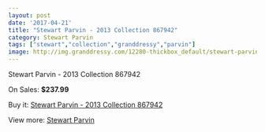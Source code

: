 ```yaml
---
layout: post
date: '2017-04-21'
title: "Stewart Parvin - 2013 Collection 867942"
category: Stewart Parvin
tags: ["stewart","collection","granddressy","parvin"]
image: http://img.granddressy.com/12280-thickbox_default/stewart-parvin-2013-collection-867942.jpg
---
```

Stewart Parvin - 2013 Collection 867942

On Sales: **$237.99**
<a href="https://www.granddressy.com/en/stewart-parvin/11362-stewart-parvin-2013-collection-867942.html"><amp-img layout="responsive" width="600" height="600" src="//img.granddressy.com/12280-thickbox_default/stewart-parvin-2013-collection-867942.jpg" alt="Stewart Parvin - 2013 Collection 867942 0" /></a>

Buy it: [Stewart Parvin - 2013 Collection 867942](https://www.granddressy.com/en/stewart-parvin/11362-stewart-parvin-2013-collection-867942.html "Stewart Parvin - 2013 Collection 867942")

View more: [Stewart Parvin](https://www.granddressy.com/en/110-stewart-parvin "Stewart Parvin")